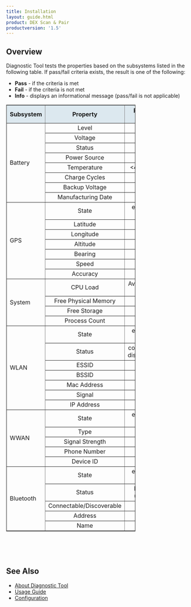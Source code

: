 ```yaml
---
title: Installation
layout: guide.html
product: DEX Scan & Pair
productversion: '1.5'
---
```


## Overview
Diagnostic Tool tests the properties based on the subsystems listed in the following table. If pass/fail criteria exists, the result is one of the following:
* **Pass** - if the criteria is met
* **Fail** - if the criteria is not met
* **Info** - displays an informational message (pass/fail is not applicable) 

<table class="facelift" style="width:70%" border="1" padding="5px">
  <tr bgcolor="#dce8ef">
    <th>Subsystem</th>
    <th style="text-align:center">Property</th>
    <th style="text-align:center">Pass/Fail Criteria</th>
  </tr>
  <tr>
    <td rowspan="8">Battery</td>
    <td style="text-align:center">Level</td>
    <td style="text-align:center">&#62;5</td>
  </tr>
  <tr>
    <td style="text-align:center">Voltage</td>
    <td style="text-align:center">info</td>
  </tr>
  <tr>
    <td style="text-align:center">Status</td>
    <td style="text-align:center">info</td>
  </tr>
  <tr>
    <td style="text-align:center">Power Source</td>
    <td style="text-align:center">info</td>
  </tr>
  <tr>
    <td style="text-align:center">Temperature</td>
    <td style="text-align:center">&#60;47 Celsius</td>
  </tr>
  <tr>
    <td style="text-align:center">Charge Cycles</td>
    <td style="text-align:center">&#60;1000</td>
  </tr>
  <tr>
    <td style="text-align:center">Backup Voltage</td>
    <td style="text-align:center">info</td>
  </tr>
  <tr>
    <td style="text-align:center">Manufacturing Date</td>
    <td style="text-align:center">info</td>
  </tr>
  <tr>
    <td rowspan="7">GPS</td>
    <td style="text-align:center">State</td>
    <td style="text-align:center">enabled or disabled</td>
  </tr>
  <tr>
    <td style="text-align:center">Latitude</td>
    <td style="text-align:center">info</td>
  </tr>
  <tr>
    <td style="text-align:center">Longitude</td>
    <td style="text-align:center">info</td>
  </tr>
  <tr>
    <td style="text-align:center">Altitude</td>
    <td style="text-align:center">info</td>
  </tr>
  <tr>
    <td style="text-align:center">Bearing</td>
    <td style="text-align:center">info</td>
  </tr>
  <tr>
    <td style="text-align:center">Speed</td>
    <td style="text-align:center">info</td>
  </tr>
  <tr>
    <td style="text-align:center">Accuracy</td>
    <td style="text-align:center">info</td>
  </tr>
  <tr>
    <td rowspan="4">System</td>
    <td style="text-align:center">CPU Load</td>
    <td style="text-align:center">Average CPU &#60;97%</td>
  </tr>
  <tr>
    <td style="text-align:center">Free Physical Memory</td>
    <td style="text-align:center">&#62;10b</td>
  </tr>
  <tr>
    <td style="text-align:center">Free Storage</td>
    <td style="text-align:center">&#62;50b</td>
  </tr>
  <tr>
    <td style="text-align:center">Process Count</td>
    <td style="text-align:center">&#60;500</td>
  </tr>
  <tr>
    <td rowspan="7">WLAN</td>
    <td style="text-align:center">State</td>
    <td style="text-align:center">enabled or disabled</td>
  </tr>
  <tr>
    <td style="text-align:center">Status</td>
    <td style="text-align:center">connected or disconnected</td>
  </tr>
  <tr>
    <td style="text-align:center">ESSID</td>
    <td style="text-align:center">info</td>
  </tr>
  <tr>
    <td style="text-align:center">BSSID</td>
    <td style="text-align:center">info</td>
  </tr>
<tr>
    <td style="text-align:center">Mac Address</td>
    <td style="text-align:center">info</td>
  </tr>
  <tr>
    <td style="text-align:center">Signal</td>
    <td style="text-align:center">info</td>
  </tr>
  <tr>
    <td style="text-align:center">IP Address</td>
    <td style="text-align:center">info</td>
  </tr>
  <tr>
    <td rowspan="5">WWAN</td>
    <td style="text-align:center">State</td>
    <td style="text-align:center">enabled or disabled</td>
  </tr>
  <tr>
    <td style="text-align:center">Type</td>
    <td style="text-align:center">info</td>
  </tr>
  <tr>
    <td style="text-align:center">Signal Strength</td>
    <td style="text-align:center">info</td>
  </tr>
  <tr>
    <td style="text-align:center">Phone Number</td>
    <td style="text-align:center">info</td>
  </tr>
  <tr>
    <td style="text-align:center">Device ID</td>
    <td style="text-align:center">info</td>
  </tr>
  <tr>
    <td rowspan="5">Bluetooth</td>
    <td style="text-align:center">State</td>
    <td style="text-align:center">enabled or disabled</td>
  </tr>
  <tr>
    <td style="text-align:center">Status</td>
    <td style="text-align:center">Paired or unpaired</td>
  </tr>
  <tr>
    <td style="text-align:center">Connectable/Discoverable</td>
    <td style="text-align:center">info</td>
  </tr>
  <tr>
    <td style="text-align:center">Address</td>
    <td style="text-align:center">info</td>
  </tr>
  <tr>
    <td style="text-align:center">Name</td>
    <td style="text-align:center">info</td>
  </tr>
</table>

<br>
<br>
<br>

## See Also

* [About Diagnostic Tool](../about)
* [Usage Guide](../usage)
* [Configuration](../configuration)

